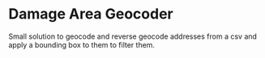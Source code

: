 # Damage Area Geocoder
Small solution to geocode and reverse geocode addresses from a csv and apply a bounding box to them to filter them.
